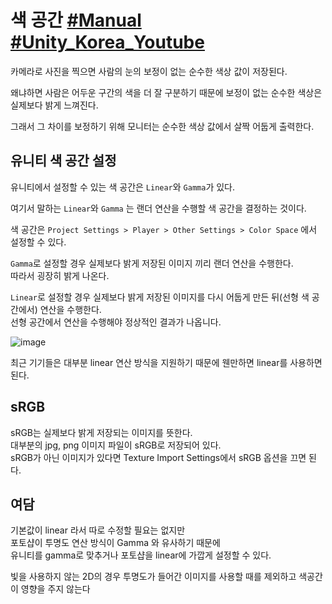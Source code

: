 # 색 공간 [#Manual](https://docs.unity3d.com/kr/2022.3/Manual/LinearRendering-LinearOrGammaWorkflow.html) [#Unity_Korea_Youtube](https://youtu.be/Xwlm5V-bnBc?si=3HPXD4KsaJl9NvRq)

카메라로 사진을 찍으면 사람의 눈의 보정이 없는 순수한 색상 값이 저장된다.

왜냐하면 사람은 어두운 구간의 색을 더 잘 구분하기 때문에 보정이 없는 순수한 색상은 실제보다 밝게 느껴진다.

그래서 그 차이를 보정하기 위해 모니터는 순수한 색상 값에서 살짝 어둡게 출력한다.



## 유니티 색 공간 설정
유니티에서 설정할 수 있는 색 공간은 `Linear`와 `Gamma`가 있다.

여기서 말하는 `Linear`와 `Gamma` 는 랜더 연산을 수행할 색 공간을 결정하는 것이다.

색 공간은 `Project Settings > Player > Other Settings > Color Space` 에서 설정할 수 있다.


`Gamma`로 설정할 경우 실제보다 밝게 저장된 이미지 끼리 랜더 연산을 수행한다.  
따라서 굉장히 밝게 나온다.

`Linear`로 설정할 경우 실제보다 밝게 저장된 이미지를 다시 어둡게 만든 뒤(선형 색 공간에서) 연산을 수행한다.  
선형 공간에서 연산을 수행해야 정상적인 결과가 나옵니다.

![image](https://github.com/user-attachments/assets/1c0cc29a-33b9-4d83-b3bb-82194c026d1e)


최근 기기들은 대부분 linear 연산 방식을 지원하기 때문에 웬만하면 linear를 사용하면 된다.


## sRGB
sRGB는 실제보다 밝게 저장되는 이미지를 뜻한다.  
대부분의 jpg, png 이미지 파일이 sRGB로 저장되어 있다.  
sRGB가 아닌 이미지가 있다면 Texture Import Settings에서 sRGB 옵션을 끄면 된다.


## 여담
기본값이 linear 라서 따로 수정할 필요는 없지만  
포토샵이 투명도 연산 방식이 Gamma 와 유사하기 때문에  
유니티를 gamma로 맞추거나 포토샵을 linear에 가깝게 설정할 수 있다.

빛을 사용하지 않는 2D의 경우 투명도가 들어간 이미지를 사용할 때를 제외하고 색공간이 영향을 주지 않는다
